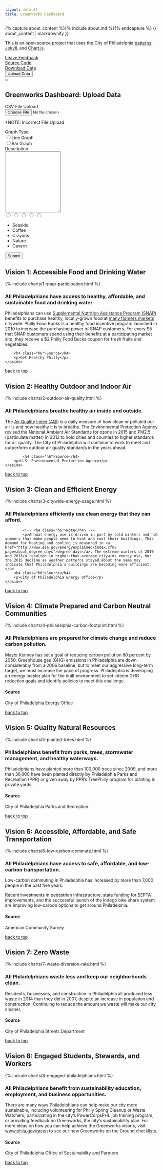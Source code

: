 ```yaml
---
layout: default
title: Greenworks Dashboard
---
```


<script>
// TODO This can be moved to its own file and included with scripts.html

// Chart Globals ===============================================================
Chart.defaults.global.defaultFontFamily = "'Open Sans', 'Helvetica', sans-serif";
Chart.defaults.global.title.fontFamily = "'Montserrat', 'Helvetica', sans-serif";
Chart.defaults.global.title.fontColor = 'rgb(68, 68, 68)';
Chart.defaults.global.legend.position = 'bottom';
Chart.defaults.global.legend.padding = 15;

// Format numbers with commas in charts ========================================
Chart.scaleService.updateScaleDefaults('linear', {
	ticks: {
		callback: function (value) {
			if (value >= 1000000)
				return value / 1000000 + 'm';
			else if (value <= 999999 && value > 9999)
				return value / 1000 + 'k';
			else
			return (+value).toLocaleString();
		}
	}
})

// Format numbers with commas in tooltips ======================================
Chart.defaults.global.tooltips.callbacks.label = function (tooltipItem, data) {
	var datasetLabel = data.datasets[tooltipItem.datasetIndex].label || '';
	return datasetLabel + ': ' + (+tooltipItem.yLabel).toLocaleString();
}
</script>

<div class= "row">
  <div class="medium-16 column">
    {% capture about_content %}{% include about.md %}{% endcapture %}
    {{ about_content | markdownify }}
	</div>
	<div class="medium-8 column">
	  <aside id="secondary" class="related pll-mu">	    
        <!-- <h2>About the Application</h2> -->
	    <p>This is an open source project that uses the City of Philadelphia <a href="https://github.com/CityOfPhiladelphia/patterns">patterns</a>, <a href="http://jekyllrb.com/">Jekyll</a>, and <a href="http://www.chartjs.org/">Chart.js</a>. </p>
	    <a href="http://beta.phila.gov/feedback" class="button icon">Leave Feedback<i class="fa fa-comment"></i></a>
	    <br>
	    <a href="https://github.com/CityOfPhiladelphia/greenworks-dashboard" class="button icon">Source Code<i class="fa fa-code"></i></a>
	    <br>
	    <a href="https://www.opendataphilly.org/dataset/greenworks-dashboard" class="button icon">Download Data<i class="fa fa-table"></i></a>
        <br>
        <button id="popupbutton" class="button icon">
            Upload Data
            <i class="fa fa-cloud-upload"></i>
        </button>
	  </aside>
	</div>
</div>

<div id="myModal" class="modal">
  <div class="modal-content">
    <span class="close">&times;</span>
    <div class="form-container">
        <h2>Greenworks Dashboard: Upload Data</h2>
          <form action="/parse.py">
              <label for="fileUpload">CSV File Upload</label>
              <div class="graphtypes">
                  <input type="file" id="fname" name="firstname" onchange="validate_fileupload(this.value);">
                  <p class="incorrect-file-upload">*NOTE: Incorrect File Upload</p>
              </div>
              <label for="graph-type">Graph Type </label>
              <div class="graphtypes">
                  <input type="radio" id="graph-type" name="graphtype" value="line">Line Graph<br />
                  <input type="radio" id="graph-type" name="graphtype" value="bar">Bar Graph<br />
              </div>
              <label for="description">Description</label>
              <div class="graphtypes">
                  <textarea id="description" name="subject" style="height:200px"></textarea>
              </div>
              <div class="circle-color-input graphtypes">
                <input type='radio' name='opt' id='seaside' class='menuopt seaside'>
                <input type='radio' name='opt' id='coffee' class='menuopt coffee'>
                <input type='radio' name='opt' id='crayons' class='menuopt crayons'>
                <input type='radio' name='opt' id='nature' class='menuopt nature'>
                <input type='radio' name='opt' id='cavern' class='menuopt cavern'>
              <nav class="color-wheel">
                <ul class='circle'>
                    <li class='seasideSlice slice'>
                            <label for='_sea' class='circle'>Seaside</label>
                    </li>
                    <li class='coffeeSlice slice'>
                            <label for='_coff' class='circle'>Coffee</label>
                    </li>
                    <li class='crayonsSlice slice'>
                            <label for='_cray' class='circle'>Crayons</label>
                    </li>
                    <li class='natureSlice slice'>
                            <label for='_nat' class='circle'>Nature</label>
                    </li>
                    <li class='cavernSlice slice'>
                            <label for='_cave' class='circle'>Cavern</label>
                    </li>
                </ul>
              </nav>
              </div>
          </form>
    </div>
    <div class="submission-form-container">
      <form action="/action_page.php">
          <input type="submit" class="button" value="Submit">
      </form>
    </div>
  </div>
</div>

<script>
function validate_fileupload(fileName)
{
    var allowed_extension = "csv";
    var file_extension = fileName.split('.').pop().toLowerCase();
    var x = document.getElementsByClassName("incorrect-file-upload");
    if(allowed_extension.localeCompare(file_extension) == 0)
        {x.style.display("none");}
    else
        {x.style.display("block");}
}


</script>

<script>
// Get the modal
var modal = document.getElementById('myModal');
var btn = document.getElementById("popupbutton");
var span = document.getElementsByClassName("close")[0];
// When the user clicks the button, open the modal 
btn.onclick = function() {
    modal.style.display = "block";
}
// When the user clicks on <span> (x), close the modal
span.onclick = function() {
    modal.style.display = "none";
}
// When the user clicks anywhere outside of the modal, close it
window.onclick = function(event) {
    if (event.target == modal) {
        modal.style.display = "none";
    }
}
</script>

<h2 class="ptl contrast" id="vision-1">Vision 1: Accessible Food and Drinking Water
	  <a href="#vision-1" class="header-link"><i class="fa fa-link"></i></a>
</h2>
<div class="row pbxl ptl">
  <div class="medium-16 column prxl">
    {% include charts/1-snap-participation.html %}
  </div>
  <div class="medium-8 column end">
    <aside class="related pll-mu">
      <h3 class="h4 pbl">All Philadelphians have access to healthy, affordable, and sustainable food and drinking water.</h3>
			<!-- <h4 class="h6">Note</h4> -->
			<p>Philadelphians can use <a href="http://www.fns.usda.gov/snap/supplemental-nutrition-assistance-program-snap">Supplemental Nutrition Assistance Program (SNAP)</a> benefits to purchase healthy, locally-grown food at <a href="http://thefoodtrust.org/uploads/media_items/philly-food-bucks-brochure-english.original.pdf">many farmers markets</a> citywide. Philly Food Bucks is a healthy food incentive program launched in 2010 to increase the purchasing power of SNAP customers. For every $5 that SNAP customers spend using their benefits at a participating market site, they receive a $2 Philly Food Bucks coupon for fresh fruits and vegetables.</p>

	  	<h4 class="h6">Source</h4>
	  	<p>Get Healthy Philly</p>
    </aside>
  </div>
</div>

<!-- End of each chart section with BACK TO TOP link -->
<div class="medium-24 column top">
	<a class="float-right" href="#top"><i class="fa fa-arrow-up"></i> <span class="to-top">back to top</span></a>
</div>

<h2 class="contrast" id="vision-2">Vision 2: Healthy Outdoor and Indoor Air
	<a href="#vision-2" class="header-link"><i class="fa fa-link"></i></a>
</h2>
<div class="row pbxl ptl">
  <div class="medium-16 column prxl">
    {% include charts/2-outdoor-air-quality.html %}
  </div>
  <div class="medium-8 column end">
    <aside class="related pll-mu">
      <h3 class="h4 pbl">All Philadelphians breathe healthy air inside and outside.</h3>
			<!-- <h4 class="h6">Note</h4> -->
	    <p>The <a href="http://www.phila.gov/aqi/">Air Quality Index (AQI)</a> is a daily measure of how clean or polluted our air is and how healthy it is to breathe. The Environmental Protection Agency revised the National Ambient Air Standards for ozone in 2015 and PM2.5 (particulate matter) in 2013 to hold cities and counties to higher standards for air quality. The City of Philadelphia will continue to work to meet and outperform outdoor air quality standards in the years ahead.</p>

			<h4 class="h6">Source</h4>
	  	<p>U.S. Environmental Protection Agency</p>
    </aside>
  </div>
</div>

<!-- End of each chart section with BACK TO TOP link -->
<div class="medium-24 column top">
	<a class="float-right" href="#top"><i class="fa fa-arrow-up"></i> <span class="to-top">back to top</span></a>
</div>

<h2 class="contrast" id="vision-3">Vision 3: Clean and Efficient Energy
	<a href="#vision-3" class="header-link"><i class="fa fa-link"></i></a>
</h2>
<div class="row pbxl ptl">
  <div class="medium-16 column prxl">
    {% include charts/3-citywide-energy-usage.html %}
  </div>
  <div class="medium-8 column end">
    <aside class="related pll-mu">
      <!-- <h3 class="h4 pbl">Vision</h3> -->
      <h3 class="h4 pbl">All Philadelphians efficiently use clean energy that they can afford.</h3>

			<!-- <h4 class="h6">Note</h4> -->
			<p>Annual energy use is driven in part by cold winters and hot summers that make people need to heat and cool their buildings. This demand for heating and cooling is measured in <a href="http://www.eia.gov/energyexplained/index.cfm?page=about_degree_days">degree days</a>. The extreme winters of 2010 and 2013/4 resulted in higher-than-average citywide energy use, but the 2015 decline as weather patterns stayed about the same may indicate that Philadelphia’s buildings are becoming more efficient. </p>
	  	<h4 class="h6">Source</h4>
	  	<p>City of Philadelphia Energy Office</p>
    </aside>
  </div>
</div>

<!-- End of each chart section with BACK TO TOP link -->
<div class="medium-24 column top">
	<a class="float-right" href="#top"><i class="fa fa-arrow-up"></i> <span class="to-top">back to top</span></a>
</div>

<h2 class="contrast" id="vision-4">Vision 4: Climate Prepared and Carbon Neutral Communities
	<a href="#vision-4" class="header-link"><i class="fa fa-link"></i></a>
</h2>
<div class="row pbxl ptl">
  <div class="medium-16 column prxl">
    {% include charts/4-philadelphia-carbon-footprint.html %}
  </div>
  <div class="medium-8 column end">
    <aside class="related pll-mu">
	  	<h3 class="h4 pbl">All Philadelphians are prepared for climate change and reduce carbon pollution.</h3>
	  	<!-- <h4 class="h6">Note</h4> -->
      <p>Mayor Kenney has set a goal of reducing carbon pollution 80 percent by 2050. Greenhouse gas (GHG) emissions in Philadelphia are down considerably from a 2006 baseline, but to meet our aggressive long-term target, we must increase the pace of progress. Philadelphia is developing an energy master plan for the built environment to set interim GHG reduction goals and identify policies to meet this challenge.</p>
	  	<h4 class="h6">Source</h4>
	  	<p>City of Philadelphia Energy Office</p>
    </aside>
  </div>
</div>

<!-- End of each chart section with BACK TO TOP link -->
<div class="medium-24 column top">
	<a class="float-right" href="#top"><i class="fa fa-arrow-up"></i> <span class="to-top">back to top</span></a>
</div>

<h2 class="contrast" id="vision-5">Vision 5: Quality Natural Resources
	<a href="#vision-5" class="header-link"><i class="fa fa-link"></i></a>
</h2>
<div class="row pbxl ptl">
  <div class="medium-16 column prxl">
    {% include charts/5-planted-trees.html %}
  </div>
  <div class="medium-8 column end">
    <aside class="related pll-mu">
	  	<h3 class="h4 pbl">Philadelphians benefit from  parks, trees, stormwater management, and healthy waterways.</h3>
	  	<!-- <h4 class="h6">Note</h4> -->
      <p>Philadelphians have planted more than 100,000 trees since 2009, and more than 30,000 have been planted directly by Philadelphia Parks and Recreation (PPR) or given away by PPR’s TreePhilly program for planting in private yards.</p>
	  	<h4 class="h6">Source</h4>
	  	<p>City of Philadelphia Parks and Recreation</p>
    </aside>
  </div>
</div>

<!-- End of each chart section with BACK TO TOP link -->
<div class="medium-24 column top">
	<a class="float-right" href="#top"><i class="fa fa-arrow-up"></i> <span class="to-top">back to top</span></a>
</div>

<h2 class="contrast" id="vision-6">Vision 6: Accessible, Affordable, and Safe Transportation
	<a href="#vision-6" class="header-link"><i class="fa fa-link"></i></a>
</h2>
<div class="row pbxl ptl">
  <div class="medium-16 column prxl">
    {% include charts/6-low-carbon-commute.html %}
  </div>
  <div class="medium-8 column end">
    <aside class="related pll-mu">
	  	<h3 class="h4 pbl">All Philadelphians have access to safe, affordable, and low-carbon transportation.</h3>
	  	<!-- <h4 class="h6">Note</h4> -->
      <p>Low-carbon commuting in Philadelphia has increased by more than 7,000 people in the past five years.</p>
			<p>Recent investments in pedestrian infrastructure, state funding for SEPTA improvements, and the successful launch of the Indego bike share system are improving low-carbon options to get around Philadelphia.</p>
	  	<h4 class="h6">Source</h4>
	  	<p>American Community Survey</p>
    </aside>
  </div>
</div>

<!-- End of each chart section with BACK TO TOP link -->
<div class="medium-24 column top">
	<a class="float-right" href="#top"><i class="fa fa-arrow-up"></i> <span class="to-top">back to top</span></a>
</div>

<h2 class="contrast" id="vision=7">Vision 7: Zero Waste
	<a href="#vision-7" class="header-link"><i class="fa fa-link"></i></a>
</h2>
<div class="row pbxl ptl">
  <div class="medium-16 column prxl">
    {% include charts/7-waste-diversion-rate.html %}
  </div>
  <div class="medium-8 column end">
    <aside class="related pll-mu">
	  	<h3 class="h4 pbl">All Philadelphians waste less and keep our neighborhoods clean.</h3>
		  <!-- <h4 class="h6">Note</h4> -->
	    <p>Residents, businesses, and construction in Philadelphia all produced less waste in 2014 than they did in 2007, despite an increase in population and construction. Continuing to reduce the amount we waste will make our city cleaner.</p>
	  	<h4 class="h6">Source</h4>
	  	<p>City of Philadelphia Streets Department</p>
    </aside>
  </div>
</div>

<!-- End of each chart section with BACK TO TOP link -->
<div class="medium-24 column top">
	<a class="float-right" href="#top"><i class="fa fa-arrow-up"></i> <span class="to-top">back to top</span></a>
</div>

<h2 class="contrast" id="vision-8">Vision 8: Engaged Students, Stewards, and Workers
	<a href="#vision-8" class="header-link"><i class="fa fa-link"></i></a>
</h2>
<div class="row pbxl ptl">
  <div class="medium-16 column prxl">
    {% include charts/8-engaged-philadelphians.html %}
  </div>
  <div class="medium-8 column">
    <aside class="related pll-mu">
	  	<h3 class="h4 pbl">All Philadelphians benefit from sustainability education, employment, and business opportunities.</h3>
	  	<!-- <h4 class="h6">Note</h4> -->
      <p>There are many ways Philadelphians can help make our city more sustainable, including volunteering for Philly Spring Cleanup or Waste Watchers, participating in the city’s PowerCorpsPHL job training program, or providing feedback on Greenworks, the city’s sustainability plan. For more ideas on how you can help achieve the Greenworks visons, visit <a href="www.phila.gov/green">www.phila.gov/green</a> to see our new Greenworks on the Ground checklists.</p>
	  	<h4 class="h6">Source</h4>
	  	<p>City of Philadelphia Office of Sustainability and Partners</p>
    </aside>
  </div>
</div>

<!-- End of each chart section with BACK TO TOP link -->
<div class="medium-24 column top">
	<a class="float-right" href="#top"><i class="fa fa-arrow-up"></i> <span class="to-top">back to top</span></a>
</div>

